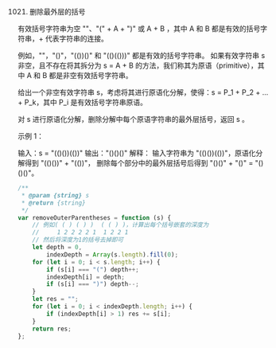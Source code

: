 1021. 删除最外层的括号

有效括号字符串为空 ""、"(" + A + ")" 或 A + B ，其中 A 和 B 都是有效的括号字符串，+ 代表字符串的连接。

例如，""，"()"，"(())()" 和 "(()(()))" 都是有效的括号字符串。
如果有效字符串 s 非空，且不存在将其拆分为 s = A + B 的方法，我们称其为原语（primitive），其中 A 和 B 都是非空有效括号字符串。

给出一个非空有效字符串 s，考虑将其进行原语化分解，使得：s = P_1 + P_2 + ... + P_k，其中 P_i 是有效括号字符串原语。

对 s 进行原语化分解，删除分解中每个原语字符串的最外层括号，返回 s 。

示例 1：

输入：s = "(()())(())"
输出："()()()"
解释：
输入字符串为 "(()())(())"，原语化分解得到 "(()())" + "(())"，
删除每个部分中的最外层括号后得到 "()()" + "()" = "()()()"。

```js
/**
 * @param {string} s
 * @return {string}
 */
var removeOuterParentheses = function (s) {
    // 例如( ( ) ( ) )  ( ( ) )，计算出每个括号嵌套的深度为
    //     1 2 2 2 2 1  1 2 2 1
    // 然后将深度为1的括号去掉即可
    let depth = 0,
        indexDepth = Array(s.length).fill(0);
    for (let i = 0; i < s.length; i++) {
        if (s[i] === "(") depth++;
        indexDepth[i] = depth;
        if (s[i] === ")") depth--;
    }
    let res = "";
    for (let i = 0; i < indexDepth.length; i++) {
        if (indexDepth[i] > 1) res += s[i];
    }
    return res;
};
```
